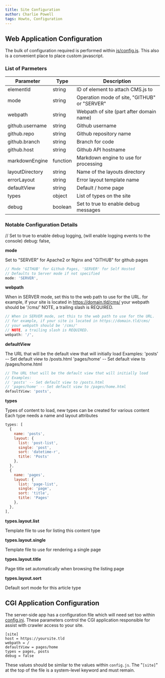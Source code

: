 ```yaml
---
title: Site Configuration
author: Charlie Powell
tags: Howto, Configuration
---
```


## Web Application Configuration

The bulk of configuration required is performed within [js/config.js](../js/config.js).  This also is a convenient place to place custom javascript.


### List of Parmeters

| Parameter       | Type   | Description                                  |
|-----------------|--------|----------------------------------------------|
| elementId       | string | ID of element to attach CMS.js to            |
| mode            | string | Operation mode of site, "GITHUB" or "SERVER" |
| webpath         | string | Webpath of site (part after domain name)     |
| github.username | string | Github username                              |
| github.repo     | string | Github repository name                       |
| github.branch   | string | Branch for code                              |
| github.host     | string | Github API hostname                          |
| markdownEngine  | function | Markdown engine to use for processing      |
| layoutDirectory | string | Name of the layouts directory                |
| errorLayout     | string | Error layout template name                   |
| defaultView     | string | Default / home page                          |
| types           | object | List of types on the site                    |
| debug           | boolean | Set to true to enable debug messages        |


### Notable Configuration Details

// Set to true to enable debug logging, (will enable logging events to the console)
debug: false,


**mode**

Set to "SERVER" for Apache2 or Nginx and "GITHUB" for github pages

```.js
// Mode 'GITHUB' for Github Pages, 'SERVER' for Self Hosted
// Defaults to Server mode if not specified
mode: 'SERVER',
```

**webpath**

When in SERVER mode, set this to the web path to use for the URL.
for example, if your site is located in https://domain.tld/cms/
your webpath should be '/cms/'
NOTE, a trailing slash is REQUIRED.

```.js
// When in SERVER mode, set this to the web path to use for the URL.
// for example, if your site is located in https://domain.tld/cms/
// your webpath should be '/cms/'
// NOTE, a trailing slash is REQUIRED.
webpath: '/',
```

**defaultView**

The URL that will be the default view that will initially load
Examples:
'posts' -- Set default view to /posts.html
'pages/home' -- Set default view to /pages/home.html

```.js
// The URL that will be the default view that will initially load
// Examples:
// 'posts' -- Set default view to /posts.html
// 'pages/home' -- Set default view to /pages/home.html
defaultView: 'posts',
```

**types**

Types of content to load, new types can be created for various content
Each type needs a name and layout attributes

```.js
types: [
  {
    name: 'posts',
    layout: {
      list: 'post-list',
      single: 'post',
      sort: 'datetime-r',
      title: 'Posts'
    },
  },
  {
    name: 'pages',
    layout: { 
      list: 'page-list', 
      single: 'page',
      sort: 'title',
      title: 'Pages'
    },
  },
],
```

**types.layout.list**

Template file to use for listing this content type

**types.layout.single**

Template file to use for rendering a single page

**types.layout.title**

Page title set automatically when browsing the listing page

**types.layout.sort**

Default sort mode for this article type


## CGI Application Configuration

The server-side app has a configuration file which will need set too within [config.ini](../cgi-bin/config.ini).  These parameters control the CGI application responsible for assist with crawler access to your site.

```
[site]
host = https://yoursite.tld
webpath = /
defaultView = pages/home
types = pages, posts
debug = false
```

These values should be similar to the values within `config.js`.  The "`[site]`" at the top of the file is a system-level keyword and must remain.
